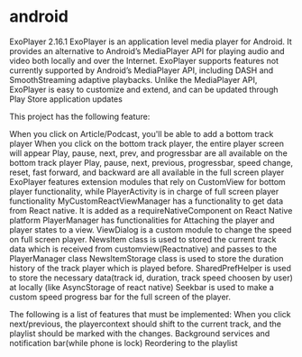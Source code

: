 # android

ExoPlayer 2.16.1
ExoPlayer is an application level media player for Android. It provides an alternative to Android’s MediaPlayer API for playing audio and video both locally and over the Internet. ExoPlayer supports features not currently supported by Android’s MediaPlayer API, including DASH and SmoothStreaming adaptive playbacks. Unlike the MediaPlayer API, ExoPlayer is easy to customize and extend, and can be updated through Play Store application updates

This project has the following feature: 

When you click on Article/Podcast, you'll be able to add a bottom track player
When you click on the bottom track player, the entire player screen will appear
Play, pause, next, prev, and progressbar are all available on the bottom track player
Play, pause, next, previous, progressbar, speed change, reset, fast forward, and backward are all available in the full screen player
ExoPlayer features extension modules that rely on CustomView for bottom player functionality, while PlayerActivity is in charge of full screen player functionality
MyCustomReactViewManager has a functionality to get data from React native. It is added as a requireNativeComponent on React Native platform 
PlayerManager has functionalities for Attaching the player and player states to a view.
ViewDialog is a custom module to change the speed on full screen player.
NewsItem class is used to stored the current track data which is received from customview(Reactnative) and passes to the PlayerManager class 
NewsItemStorage class is used to store the duration history of the track player which is played before.
SharedPrefHelper is used to store the necessary data(track id, duration, track speed choosen by user) at locally (like AsyncStorage of react native)
Seekbar is used to make a custom speed progress bar for the full screen of the player.

The following is a list of features that must be implemented:
When you click next/previous, the playercontext should shift to the current track, and the playlist should be marked with the changes.
Background services and notification bar(while phone is lock)
Reordering to the playlist

